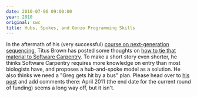 ```yaml
---
date: 2010-07-06 09:00:00
year: 2010
original: swc
title: Hubs, Spokes, and Gonzo Programming Skills
---
```

<p>In the aftermath of his (very successful) <a href="http://ivory.idyll.org/blog/jun-10/ngs-course-postmortem">course on next-generation sequencing</a>, Titus Brown has posted some thoughts on <a href="http://ivory.idyll.org/blog/jul-10/swc-hub-spokes.html">how to tie that material to Software Carpentry</a>. To make a short story even shorter, he thinks Software Carpentry requires more knowledge on entry than most biologists have, and proposes a hub-and-spoke model as a solution.  He also thinks we need a "Greg gets hit by a bus" plan. Please head over to <a href="http://ivory.idyll.org/blog/jul-10/swc-hub-spokes.html">his post</a> and add comments there: April 2011 (the end date for the current round of funding) seems a long way off, but it isn't.</p>
